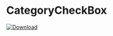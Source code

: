 # CategoryCheckBox
[![Download](https://img.shields.io/badge/download-~1.7M-orange.svg)](https://github.com/varun-naharia/CategoryCheckBox/)
